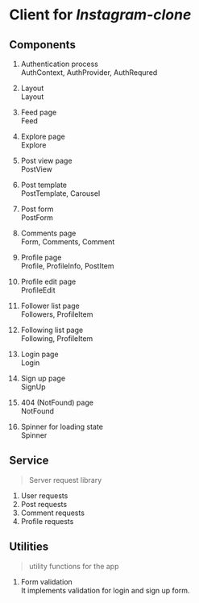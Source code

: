 # Client for *Instagram-clone*


## Components 
1. Authentication process \
AuthContext, AuthProvider, AuthRequred

2. Layout \
Layout

3. Feed page \
Feed

4. Explore page \
Explore

5. Post view page \
PostView

6. Post template \
PostTemplate, Carousel

7. Post form \
PostForm

8. Comments page \
Form, Comments, Comment

9. Profile page \
Profile, ProfileInfo, PostItem

10. Profile edit page \
ProfileEdit

11. Follower list page \
Followers, ProfileItem

11. Following list page \
Following, ProfileItem

12. Login page \
Login

13. Sign up page \
SignUp

14. 404 (NotFound) page \
NotFound

15. Spinner for loading state \
Spinner


## Service
> Server request library

1. User requests
2. Post requests
3. Comment requests
4. Profile requests


## Utilities
> utility functions for the app

1. Form validation \
It implements validation for login and sign up form.




